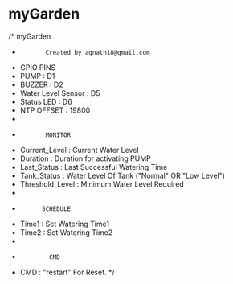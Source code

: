 # myGarden

/*                     myGarden
 *            Created by agnath18@gmail.com
 *  GPIO PINS
 *  PUMP               : D1
 *  BUZZER             : D2
 *  Water Level Sensor : D5
 *  Status LED         : D6
 *  NTP OFFSET         : 19800
 * 
 *            MONITOR
 *  Current_Level : Current Water Level
 *  Duration : Duration for activating PUMP
 *  Last_Status : Last Successful Watering Time
 *  Tank_Status : Water Level Of Tank ("Normal" OR "Low Level")
 *  Threshold_Level : Minimum Water Level Required
 *  
 *           SCHEDULE
 *  Time1 : Set Watering Time1
 *  Time2 : Set Watering Time2
 *  
 *             CMD
 *  CMD :  "restart" For Reset.
 */
